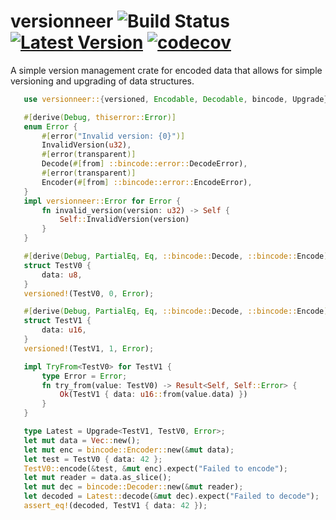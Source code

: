 # versionneer ![Build Status] [![Latest Version]][crates.io] [![codecov]][codecov report]

[Build Status]: https://github.com/Licenser/versionneer/workflows/Rust/badge.svg
[Latest Version]: https://img.shields.io/crates/v/versionneer.svg
[crates.io]: https://crates.io/crates/versionneer
[codecov]: https://codecov.io/gh/Licenser/versionneer/branch/main/graph/badge.svg
[codecov report]: https://codecov.io/gh/Licenser/versionneer

A simple version management crate for encoded data that allows for simple versioning and upgrading of data structures.

```rust
   use versionneer::{versioned, Encodable, Decodable, bincode, Upgrade};

   #[derive(Debug, thiserror::Error)]
   enum Error {
       #[error("Invalid version: {0}")]
       InvalidVersion(u32),
       #[error(transparent)]
       Decode(#[from] ::bincode::error::DecodeError),
       #[error(transparent)]
       Encoder(#[from] ::bincode::error::EncodeError),
   }
   impl versionneer::Error for Error {
       fn invalid_version(version: u32) -> Self {
           Self::InvalidVersion(version)
       }
   }

   #[derive(Debug, PartialEq, Eq, ::bincode::Decode, ::bincode::Encode)]
   struct TestV0 {
       data: u8,
   }
   versioned!(TestV0, 0, Error);

   #[derive(Debug, PartialEq, Eq, ::bincode::Decode, ::bincode::Encode)]
   struct TestV1 {
       data: u16,
   }
   versioned!(TestV1, 1, Error);

   impl TryFrom<TestV0> for TestV1 {
       type Error = Error;
       fn try_from(value: TestV0) -> Result<Self, Self::Error> {
           Ok(TestV1 { data: u16::from(value.data) })
       }
   }

   type Latest = Upgrade<TestV1, TestV0, Error>;
   let mut data = Vec::new();
   let mut enc = bincode::Encoder::new(&mut data);
   let test = TestV0 { data: 42 };
   TestV0::encode(&test, &mut enc).expect("Failed to encode");
   let mut reader = data.as_slice();
   let mut dec = bincode::Decoder::new(&mut reader);
   let decoded = Latest::decode(&mut dec).expect("Failed to decode");
   assert_eq!(decoded, TestV1 { data: 42 });
```
